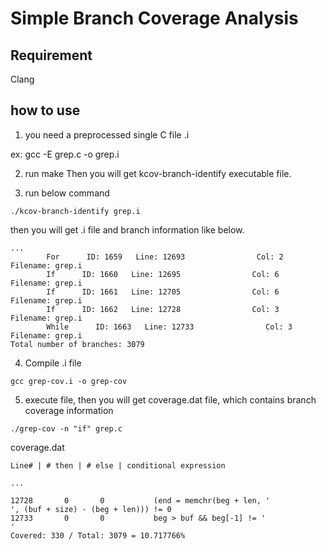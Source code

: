 # Simple Branch Coverage Analysis

## Requirement
Clang

## how to use
1. you need a preprocessed single C file <f>.i

ex: gcc -E grep.c -o grep.i

2. run make Then you will get kcov-branch-identify executable file.

3. run below command
```
./kcov-branch-identify grep.i
```

then you will get <f-cov>.i file and branch information like below.

```
...
        For      ID: 1659   Line: 12693                Col: 2          Filename: grep.i
        If      ID: 1660   Line: 12695                Col: 6          Filename: grep.i
        If      ID: 1661   Line: 12705                Col: 6          Filename: grep.i
        If      ID: 1662   Line: 12728                Col: 3          Filename: grep.i
        While      ID: 1663   Line: 12733                Col: 3          Filename: grep.i
Total number of branches: 3079
```

4. Compile <f-cov>.i file
```
gcc grep-cov.i -o grep-cov
```

5. execute <f-cov> file, then you will get coverage.dat file, which contains branch coverage information

```
./grep-cov -n "if" grep.c
```

coverage.dat
```
Line# | # then | # else | conditional expression

...

12728       0       0           (end = memchr(beg + len, '
', (buf + size) - (beg + len))) != 0
12733       0       0           beg > buf && beg[-1] != '
'
Covered: 330 / Total: 3079 = 10.717766%
```